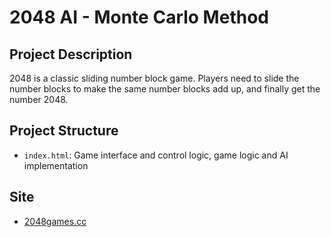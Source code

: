 # 2048 AI - Monte Carlo Method

## Project Description

2048 is a classic sliding number block game. Players need to slide the number blocks to make the same number blocks add up, and finally get the number 2048.

## Project Structure

- `index.html`: Game interface and control logic, game logic and AI implementation

## Site

- [2048games.cc](https://2048games.cc)
